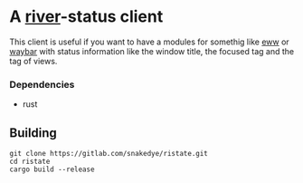# A [river](https://github.com/ifreund/river)-status client

This client is useful if you want to have a modules for somethig like [eww](https://github.com/elkowar/eww) or [waybar](https://github.com/Alexays/Waybar) with status information like the window title, the focused tag and the tag of views.

### Dependencies
- rust

## Building

```shell
git clone https://gitlab.com/snakedye/ristate.git
cd ristate
cargo build --release
